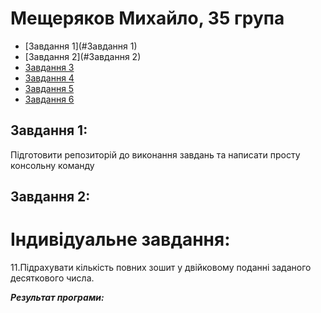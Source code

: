 #  Мещеряков Михайло, 35 група
+ [Завдання 1](#Завдання 1)
+ [Завдання 2](#Завдання 2)
+ [Завдання 3](#Завдання03)
+ [Завдання 4](#Завдання04)
+ [Завдання 5](#Завдання05)
+ [Завдання 6](#Завдання06)

## Завдання 1:
Підготовити репозиторій до виконання завдань та написати просту консольну команду

## Завдання 2:
# Індивідуальне завдання:

11.Підрахувати кількість повних зошит у двійковому поданні заданого десяткового числа.

***Результат програми:***
